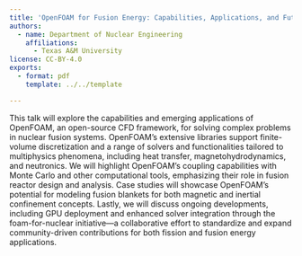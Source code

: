 ```yaml
---
title: 'OpenFOAM for Fusion Energy: Capabilities, Applications, and Future Directions'
authors:
  - name: Department of Nuclear Engineering
    affiliations:
      - Texas A&M University
license: CC-BY-4.0
exports:
  - format: pdf
    template: ../../template

---
```


This talk will explore the capabilities and emerging applications of OpenFOAM, an open-source CFD framework, for solving complex problems in nuclear fusion systems. OpenFOAM’s extensive libraries support finite-volume discretization and a range of solvers and functionalities tailored to multiphysics phenomena, including heat transfer, magnetohydrodynamics, and neutronics. We will highlight OpenFOAM’s coupling capabilities with Monte Carlo and other computational tools, emphasizing their role in fusion reactor design and analysis. Case studies will showcase OpenFOAM’s potential for modeling fusion blankets for both magnetic and inertial confinement concepts. Lastly, we will discuss ongoing developments, including GPU deployment and enhanced solver integration through the foam-for-nuclear initiative—a collaborative effort to standardize and expand community-driven contributions for both fission and fusion energy applications.

